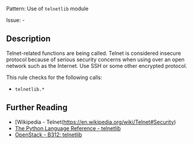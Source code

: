 Pattern: Use of `telnetlib` module

Issue: -

## Description

Telnet-related functions are being called. Telnet is considered insecure protocol because of serious security concerns when using over an open network such as the Internet. Use SSH or some other encrypted protocol.

This rule checks for the following calls:

  - `telnetlib.*`

## Further Reading

* [Wikipedia - Telnet(https://en.wikipedia.org/wiki/Telnet#Security)
* [The Python Language Reference - telnetlib](https://docs.python.org/2/library/telnetlib.html)
* [OpenStack - B312: telnetlib](https://docs.openstack.org/developer/bandit/api/bandit.blacklists.html#b312-telnetlib)
